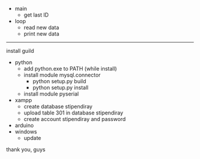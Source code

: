*   main
    *   get last ID
*   loop    
    *   read new data
    *   print new data
--------
install guild
*   python
    *   add python.exe to PATH (while install)
    *   install module mysql.connector
        *   python setup.py build
        *   python setup.py install  
    *   install module pyserial
*   xampp
    *   create database stipendiray
    *   upload table 301 in database stipendiray
    *   create account stipendiray and password
*   arduino
*   windows
    *   update
    
thank you, guys